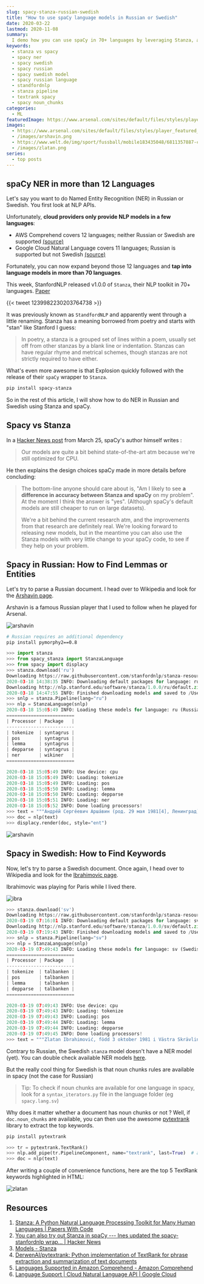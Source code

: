 ```yaml
---
slug: spacy-stanza-russian-swedish
title: "How to use spaCy language models in Russian or Swedish"
date: 2020-03-22
lastmod: 2020-11-08
summary:
  I demo how you can use spaCy in 70+ languages by leveraging Stanza, a NLP toolkit by StandfordNLP. I give spaCy NER examples in Russian and Swedish.
keywords:
  - stanza vs spacy
  - spacy ner
  - spacy swedish
  - spacy russian
  - spacy swedish model
  - spacy russian language
  - standfordnlp
  - stanza pipeline
  - textrank spacy
  - spacy noun_chunks
categories:
  - ML
featuredImage: https://www.arsenal.com/sites/default/files/styles/player_featured_image_1045x658/public/gun__1416482723_arsh.jpg
images:
  - https://www.arsenal.com/sites/default/files/styles/player_featured_image_1045x658/public/gun__1416482723_arsh.jpg
  - /images/arshavin.png
  - https://www.welt.de/img/sport/fussball/mobile183435048/6811357887-ci16x9-w1300/PSG-s-Zlatan-Ibrahimovic-during-the-First-League-Champion-PSG-Na.jpg
  - /images/zlatan.png
series:
  - top posts
---
```


## spaCy NER in more than 12 Languages

Let's say you want to do Named Entity Recognition (NER) in Russian or Swedish. You first look at NLP APIs.

Unfortunately, **cloud providers only provide NLP models in a few languages**:

- AWS Comprehend covers 12 languages; neither Russian or Swedish are supported [(source)](https://docs.aws.amazon.com/comprehend/latest/dg/supported-languages.html#supported-languages-feature)
- Google Cloud Natural Language covers 11 languages; Russian is supported but not Swedish [(source)](https://cloud.google.com/natural-language/docs/languages#entity_analysis)

Fortunately, you can now expand beyond those 12 languages and **tap into language models in more than 70 languages**.

This week, StanfordNLP released v1.0.0 of `Stanza`, their NLP toolkit in 70+ languages. [Paper](https://paperswithcode.com/paper/stanza-a-python-natural-language-processing)

{{< tweet 1239982230203764738 >}}

It was previously known as `StandfordNLP` and apparently went through a little renaming.
Stanza has a meaning borrowed from poetry and starts with "stan" like Stanford I guess:

> In poetry, a stanza is a grouped set of lines within a poem, usually set off from other stanzas
by a blank line or indentation. Stanzas can have regular rhyme and metrical schemes,
though stanzas are not strictly required to have either.

What's even more awesome is that Explosion quickly followed with the release of their `spaCy` wrapper to `Stanza`.

```sh
pip install spacy-stanza
```

So in the rest of this article, I will show how to do NER in Russian and Swedish using Stanza and spaCy.

## Spacy vs Stanza

In a [Hacker News post](https://news.ycombinator.com/item?id=22683184) from March 25,
spaCy's author himself writes :

> Our models are quite a bit behind state-of-the-art atm because we're still optimized for CPU.

He then explains the design choices spaCy made in more details before concluding:

> The bottom-line anyone should care about is, "Am I likely to see **a difference in accuracy
between Stanza and spaCy** on my problem". At the moment I think the answer is "yes".
(Although spaCy's default models are still cheaper to run on large datasets).
>
> We're a bit behind the current research atm, and the improvements from that research are
definitely real. We're looking forward to releasing new models, but in the meantime you can
also use the Stanza models with very little change to your spaCy code, to see if they help on your problem.

## Spacy in Russian: How to Find Lemmas or Entities

Let's try to parse a Russian document. I head over to Wikipedia and look for the [Arshavin page](https://ru.wikipedia.org/wiki/%D0%90%D1%80%D1%88%D0%B0%D0%B2%D0%B8%D0%BD,_%D0%90%D0%BD%D0%B4%D1%80%D0%B5%D0%B9_%D0%A1%D0%B5%D1%80%D0%B3%D0%B5%D0%B5%D0%B2%D0%B8%D1%87).

Arshavin is a famous Russian player that I used to follow when he played for Arsenal.

![arshavin](https://www.arsenal.com/sites/default/files/styles/player_featured_image_1045x658/public/gun__1416482723_arsh.jpg)

```sh
# Russian requires an additional dependency
pip install pymorphy2==0.8
```

```python
>>> import stanza
>>> from spacy_stanza import StanzaLanguage
>>> from spacy import displacy
>>> stanza.download('ru')
Downloading https://raw.githubusercontent.com/stanfordnlp/stanza-resources/master/resources_1.0.0.json: 116kB [00:00, 2.96MB/s]
2020-03-18 14:38:35 INFO: Downloading default packages for language: ru (Russian)...
Downloading http://nlp.stanford.edu/software/stanza/1.0.0/ru/default.zip: 100%|██████████| 591M/591M [09:11<00:00, 1.07MB/s]
2020-03-18 14:47:55 INFO: Finished downloading models and saved to /Users/louis.guitton/stanza_resources.
>>> snlp = stanza.Pipeline(lang="ru")
>>> nlp = StanzaLanguage(snlp)
2020-03-18 15:05:49 INFO: Loading these models for language: ru (Russian):
=========================
| Processor | Package   |
-------------------------
| tokenize  | syntagrus |
| pos       | syntagrus |
| lemma     | syntagrus |
| depparse  | syntagrus |
| ner       | wikiner   |
=========================

2020-03-18 15:05:49 INFO: Use device: cpu
2020-03-18 15:05:49 INFO: Loading: tokenize
2020-03-18 15:05:49 INFO: Loading: pos
2020-03-18 15:05:50 INFO: Loading: lemma
2020-03-18 15:05:50 INFO: Loading: depparse
2020-03-18 15:05:51 INFO: Loading: ner
2020-03-18 15:05:52 INFO: Done loading processors!
>>> text = """Андре́й Серге́евич Арша́вин (род. 29 мая 1981[4], Ленинград) — российский футболист, бывший капитан сборной России, заслуженный мастер спорта России (2008). Выступал на позициях атакующего полузащитника, второго нападающего, плеймейкера. При тренере Гусе Хиддинке был одним из основных игроков сборной России. В 2008 году после чемпионата Европы 2008 года попал в символическую сборную Европы по версии УЕФА, а 2 декабря, в результате голосования на определение лучшего игрока 2008 года и вручение награды «Золотой мяч» по версии журнала «France Football», занял 6-е место, что является лучшим результатом для российского футболиста после распада СССР. Неоднократно признавался лучшим футболистом России в различных опросах. С 5 декабря 2009 года входит в «Клуб 100 российских бомбардиров»."""
>>> doc = nlp(text)
>>> displacy.render(doc, style="ent")
```

![arshavin](/images/arshavin.png "Russian document parsed with NER entities")

## Spacy in Swedish: How to Find Keywords

Now, let's try to parse a Swedish document. Once again, I head over to Wikipedia and look for the [Ibrahimovic page](https://sv.wikipedia.org/wiki/Zlatan_Ibrahimovi%C4%87).

Ibrahimovic was playing for Paris while I lived there.

![ibra](https://www.welt.de/img/sport/fussball/mobile183435048/6811357887-ci16x9-w1300/PSG-s-Zlatan-Ibrahimovic-during-the-First-League-Champion-PSG-Na.jpg)

```python
>>> stanza.download('sv')
Downloading https://raw.githubusercontent.com/stanfordnlp/stanza-resources/master/resources_1.0.0.json: 116kB [00:00, 3.38MB/s]
2020-03-19 07:16:01 INFO: Downloading default packages for language: sv (Swedish)...
Downloading http://nlp.stanford.edu/software/stanza/1.0.0/sv/default.zip: 100%|██████████| 225M/225M [03:36<00:00, 1.04MB/s]
2020-03-19 07:19:43 INFO: Finished downloading models and saved to /Users/louis.guitton/stanza_resources.
>>> snlp = stanza.Pipeline(lang="sv")
>>> nlp = StanzaLanguage(snlp)
2020-03-19 07:49:43 INFO: Loading these models for language: sv (Swedish):
=========================
| Processor | Package   |
-------------------------
| tokenize  | talbanken |
| pos       | talbanken |
| lemma     | talbanken |
| depparse  | talbanken |
=========================

2020-03-19 07:49:43 INFO: Use device: cpu
2020-03-19 07:49:43 INFO: Loading: tokenize
2020-03-19 07:49:43 INFO: Loading: pos
2020-03-19 07:49:44 INFO: Loading: lemma
2020-03-19 07:49:44 INFO: Loading: depparse
2020-03-19 07:49:45 INFO: Done loading processors!
>>> text = """Zlatan Ibrahimović, född 3 oktober 1981 i Västra Skrävlinge församling i Malmö, är en svensk fotbollsspelare. Ibrahimović har tilldelats Guldbollen elva gånger och anses allmänt vara Sveriges bäste fotbollsspelare genom tiderna. Från 2001 till 2016 spelade han i svenska landslaget, där han med sina 62 mål är den främste målgöraren genom tiderna. Under sina 18 år som utlandsproffs har svensken vunnit ligan vid elva tillfällen med fem olika klubbar i fyra länder och blivit skyttekung i italienska Serie A två gånger och i franska Ligue 1 vid tre tillfällen. Ibrahimović är den ende som spelat för sju olika klubbar i Champions League, där han med sina 48 mål också intar en delad niondeplats i skytteligans maratontabell. Hans främsta internationella merit är segern i Europa League med Manchester United 2016/2017. Svenskens övergång från Inter till Barcelona 2009 var den spanska storklubbens dittills dyraste spelarköp (69 miljoner euro). 2015 var Ibrahimović enligt tidskriften Forbes den 55:e bäst betalda kändisen i världen, med en årsinkomst på 39 miljoner dollar. I september 2018 gjorde Ibrahimović sitt 500:e mål och blev därmed en av 28 spelare i fotbollshistorien som gjort minst 500 mål (landslag och klubblag)."""
```

Contrary to Russian, the Swedish `stanza` model doesn't have a NER model (yet). You can double check available
NER models [here](https://stanfordnlp.github.io/stanza/models.html).

But the really cool thing for Swedish is that noun chunks rules are available in spacy (not the case for Russian)

> Tip: To check if noun chunks are available for one language in spacy, look for a `syntax_iterators.py` file
in the language folder (eg `spacy.lang.sv`)

Why does it matter whether a document has noun chunks or not ? Well, if `doc.noun_chunks` are available,
you can then use the awesome [pytextrank](https://github.com/DerwenAI/pytextrank) library to extract
the top keywords.

```sh
pip install pytextrank
```

```python
>>> tr = pytextrank.TextRank()
>>> nlp.add_pipe(tr.PipelineComponent, name="textrank", last=True)  # add PyTextRank to the spaCy pipeline
>>> doc = nlp(text)
```

After writing a couple of convenience functions, here are the top 5 TextRank keywords highlighted in HTML:

![zlatan](/images/zlatan.png "Swedish document parsed with top 5 keywords")

## Resources

1. [Stanza: A Python Natural Language Processing Toolkit for Many Human Languages | Papers With Code](https://paperswithcode.com/paper/stanza-a-python-natural-language-processing)
1. [You can also try out Stanza in spaCy --- Ines updated the spacy-stanfordnlp wrap... | Hacker News](https://news.ycombinator.com/item?id=22683184)
1. [Models - Stanza](https://stanfordnlp.github.io/stanza/models.html)
1. [DerwenAI/pytextrank: Python implementation of TextRank for phrase extraction and summarization of text documents](https://github.com/DerwenAI/pytextrank)
1. [Languages Supported in Amazon Comprehend - Amazon Comprehend](https://docs.aws.amazon.com/comprehend/latest/dg/supported-languages.html#supported-languages-feature)
1. [Language Support  |  Cloud Natural Language API  |  Google Cloud](https://cloud.google.com/natural-language/docs/languages#entity_analysis)
